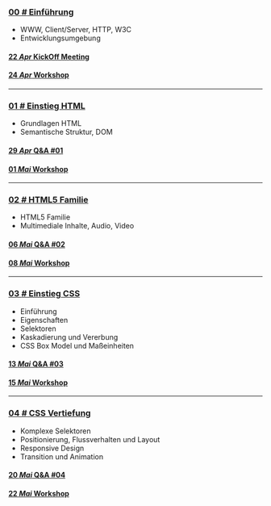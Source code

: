 ### [**00 _#_** Einführung](L00)  
- WWW, Client/Server, HTTP, W3C
- Entwicklungsumgebung

#### [**22 _Apr_** KickOff Meeting](L00/qna)

#### [**24 _Apr_** Workshop](L00/#aufgabe)

---


### [**01 _#_** Einstieg HTML](L01)  
- Grundlagen HTML
- Semantische Struktur, DOM

#### [**29 _Apr_** Q&A #01](L01/qna)

#### [**01 _Mai_** Workshop](L01/#aufgabe)

---

### [**02 _#_** HTML5 Familie](L02)  
- HTML5 Familie
- Multimediale Inhalte, Audio, Video

#### [**06 _Mai_** Q&A #02](L02/qna)

#### [**08 _Mai_** Workshop](L02/#aufgabe)

---

### [**03 _#_** Einstieg CSS](L03)  
- Einführung
- Eigenschaften
- Selektoren
- Kaskadierung und Vererbung
- CSS Box Model und Maßeinheiten

#### [**13 _Mai_** Q&A #03](L03/qna)

#### [**15 _Mai_** Workshop](L03/#aufgabe)

---

### [**04 _#_** CSS Vertiefung](L04)

- Komplexe Selektoren
- Positionierung, Flussverhalten und Layout
- Responsive Design
- Transition und Animation

#### [**20 _Mai_** Q&A #04](L04/qna)

#### [**22 _Mai_** Workshop](L04/#aufgabe)
